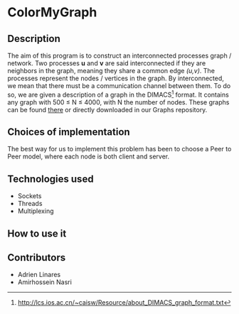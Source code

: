 # ColorMyGraph

## Description
The aim of this program is to construct an interconnected processes graph / network. Two processes **u** and **v** are said interconnected if they are neighbors in the graph, meaning they share a common edge *(u,v)*. The processes represent the nodes / vertices in the graph. By interconnected, we mean that there must be a communication channel between them. To do so, we are given a description of a graph in the DIMACS[^1] format. It contains any graph with 500 $\leq$ N $\leq$ 4000, with N the number of nodes. These graphs can be found [there](http://cedric.cnam.fr/~porumbed/graphs/) or directly downloaded in our Graphs repository.

## Choices of implementation
The best way for us to implement this problem has been to choose a Peer to Peer model, where each node is both client and server.

## Technologies used
* Sockets
* Threads
* Multiplexing

## How to use it


## Contributors
* Adrien Linares <br>
* Amirhossein Nasri

[^1]: http://lcs.ios.ac.cn/~caisw/Resource/about_DIMACS_graph_format.txt
